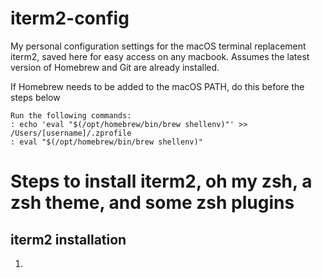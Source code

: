 # iterm2-config
My personal configuration settings for the macOS terminal replacement iterm2, saved here for easy access on any macbook. Assumes the latest version of Homebrew and Git are already installed.

If Homebrew needs to be added to the macOS PATH, do this before the steps below
```
Run the following commands:
: echo 'eval "$(/opt/homebrew/bin/brew shellenv)"' >> /Users/[username]/.zprofile
: eval "$(/opt/homebrew/bin/brew shellenv)"
```

# Steps to install iterm2, oh my zsh, a zsh theme, and some zsh plugins
## iterm2 installation
1. 
